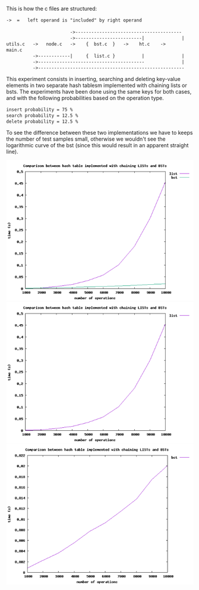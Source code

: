 This is how the c files are structured:
```
->  =   left operand is "included" by right operand

                        ->----------------------------------------
                        ->-------------------------|              |
utils.c   ->   node.c   ->    {  bst.c  }   ->    ht.c    ->     main.c
          ->------------|     {  list.c }          |              |
          ->----------------------------------------              |
          ->-------------------------------------------------------
```

This experiment consists in inserting, searching and deleting key-value 
elements in two separate hash tablesm implemented with chaining lists or bsts. 
The experiments have been done using the same keys for both cases, and with the 
following probabilities based on the operation type.

```
insert probability = 75 %
search probability = 12.5 %
delete probability = 12.5 %
```

To see the difference between these two implementations we have to keeps the 
number of test samples small, otherwise we wouldn't see the logarithmic curve 
of the bst (since this would result in an apparent straight line).

![comparison](https://raw.githubusercontent.com/free-unife/algorithms-and-data-structures/master/src/training16/assignments/c_version/01-bstHashTable/images/plot.png)
![list](https://raw.githubusercontent.com/free-unife/algorithms-and-data-structures/master/src/training16/assignments/c_version/01-bstHashTable/images/list.png)
![bst](https://raw.githubusercontent.com/free-unife/algorithms-and-data-structures/master/src/training16/assignments/c_version/01-bstHashTable/images/bst.png)
